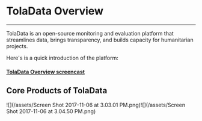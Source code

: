 # TolaData Overview

---

TolaData is an open-source monitoring and evaluation platform that streamlines data, brings transparency, and builds capacity for humanitarian projects.

Here's is a quick introduction of the platform:

#### [**TolaData Overview screencast**](https://youtu.be/3OLfDlK_uhY)

## Core Products of TolaData

![](/assets/Screen Shot 2017-11-06 at 3.03.01 PM.png)![](/assets/Screen Shot 2017-11-06 at 3.04.50 PM.png)

